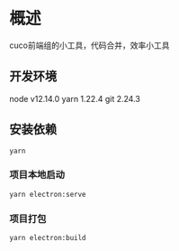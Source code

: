 # 概述
cuco前端组的小工具，代码合并，效率小工具

## 开发环境
node v12.14.0
yarn 1.22.4
git 2.24.3

## 安装依赖
```
yarn 
```

### 项目本地启动
```
yarn electron:serve
```

### 项目打包
```
yarn electron:build
```